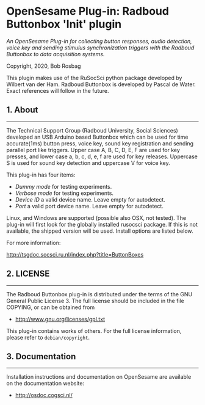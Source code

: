 OpenSesame Plug-in: Radboud Buttonbox 'Init' plugin
==========

*An OpenSesame Plug-in for collecting button responses, audio detection, voice key and sending stimulus synchronization triggers with the Radboud Buttonbox to data acquisition systems.*  

Copyright, 2020, Bob Rosbag  

This plugin makes use of the RuSocSci python package developed by Wilbert van der Ham. Radboud Buttonbox is developed by Pascal de Water. Exact references will follow in the future. 


## 1. About
--------

The Technical Support Group (Radboud University, Social Sciences) developed an USB Arduino based Buttonbox which can be used for time accurate(1ms) button press, voice key, sound key registration and sending parallel port like triggers.
Upper case A, B, C, D, E, F are used for key presses, and lower case a, b, c, d, e, f are used for key releases. Uppercase S is used for sound key detection and uppercase V for voice key.  

This plug-in has four items:

- *Dummy mode* for testing experiments.
- *Verbose mode* for testing experiments.
- *Device ID* a valid device name. Leave empty for autodetect.
- *Port* a valid port device name. Leave empty for autodetect.

Linux, and Windows are supported (possible also OSX, not tested). The plug-in will first look for the globally installed rusocsci package. If this is not available, the shipped version will be used. Install options are listed below.


For more information:

<http://tsgdoc.socsci.ru.nl/index.php?title=ButtonBoxes>



## 2. LICENSE
----------

The Radboud Buttonbox plug-in is distributed under the terms of the GNU General Public License 3.
The full license should be included in the file COPYING, or can be obtained from

- <http://www.gnu.org/licenses/gpl.txt>

This plug-in contains works of others. For the full license information, please
refer to `debian/copyright`.


## 3. Documentation
----------------

Installation instructions and documentation on OpenSesame are available on the documentation website:

- <http://osdoc.cogsci.nl/>
